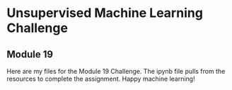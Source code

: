 # Unsupervised Machine Learning Challenge
## Module 19

Here are my files for the Module 19 Challenge. The ipynb file pulls from the resources to complete the assignment. Happy machine learning!

